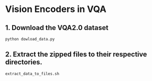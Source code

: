 # Vision Encoders in VQA


## 1. Download the VQA2.0 dataset
```
python dowload_data.py
```

## 2. Extract the zipped files to their respective directories.
```
extract_data_to_files.sh
```

